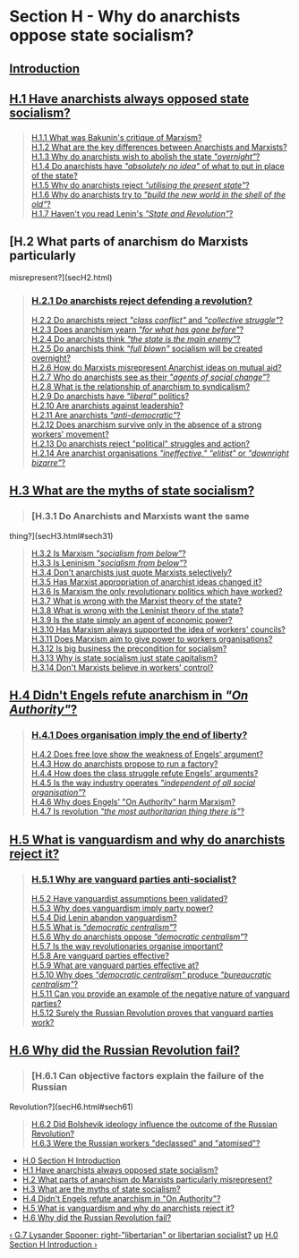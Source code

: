 # Section H - Why do anarchists oppose state socialism?

##

## [Introduction](secHint.html)

##

## [H.1 Have anarchists always opposed state socialism?](secH1.html)

###

> [H.1.1 What was Bakunin's critique of Marxism?](secH1.html#sech11)  
>  [H.1.2 What are the key differences between Anarchists and Marxists?
](secH1.html#sech12)  
>  [H.1.3 Why do anarchists wish to abolish the state
_"overnight"_?](secH1.html#sech13)  
>  [H.1.4 Do anarchists have _"absolutely no idea"_ of what to put in place of
the state?](secH1.html#sech14)  
>  [H.1.5 Why do anarchists reject _"utilising the present
state"_?](secH1.html#sech15)  
>  [H.1.6 Why do anarchists try to _"build the new world in the shell of the
old"_?](secH1.html#sech16)  
>  [H.1.7 Haven't you read Lenin's _"State and
Revolution"_?](secH1.html#sech17)

## [H.2 What parts of anarchism do Marxists particularly
misrepresent?](secH2.html)

> ### [H.2.1 Do anarchists reject defending a revolution?](secH2.html#sech21)  
>  [H.2.2 Do anarchists reject _"class conflict"_ and _"collective
struggle"_?](secH2.html#sech22)  
>  [H.2.3 Does anarchism yearn _"for what has gone
before"_?](secH2.html#sech23)  
>  [H.2.4 Do anarchists think _"the state is the main
enemy"_?](secH2.html#sech24)  
>  [H.2.5 Do anarchists think _"full blown"_ socialism will be created
overnight?](secH2.html#sech25)  
>  [H.2.6 How do Marxists misrepresent Anarchist ideas on mutual
aid?](secH2.html#sech26)  
>  [H.2.7 Who do anarchists see as their _"agents of social
change"_?](secH2.html#sech27)  
>  [H.2.8 What is the relationship of anarchism to
syndicalism?](secH2.html#sech28)  
>  [H.2.9 Do anarchists have _"liberal"_ politics?](secH2.html#sech29)  
>  [H.2.10 Are anarchists against leadership? ](secH2.html#sech210)  
>  [H.2.11 Are anarchists _"anti-democratic"_?](secH2.html#sech211)  
>  [H.2.12 Does anarchism survive only in the absence of a strong workers'
movement?](secH2.html#sech212)  
>  [H.2.13 Do anarchists reject "political" struggles and
action?](secH2.html#sech213)  
>  [H.2.14 Are anarchist organisations _"ineffective," "elitist"_ or
_"downright bizarre"_?](secH2.html#sech214)

## [H.3 What are the myths of state socialism?](secH3.html)

> ### [H.3.1 Do Anarchists and Marxists want the same
thing?](secH3.html#sech31)  
>  [H.3.2 Is Marxism _"socialism from below"_?](secH3.html#sech32)  
>  [H.3.3 Is Leninism _"socialism from below"_?](secH3.html#sech33)  
>  [H.3.4 Don't anarchists just quote Marxists
selectively?](secH3.html#sech34)  
>  [H.3.5 Has Marxist appropriation of anarchist ideas changed
it?](secH3.html#sech35)  
>  [H.3.6 Is Marxism the only revolutionary politics which have
worked?](secH3.html#sech36)  
>  [H.3.7 What is wrong with the Marxist theory of the
state?](secH3.html#sech37)  
>  [H.3.8 What is wrong with the Leninist theory of the
state?](secH3.html#sech38)  
>  [H.3.9 Is the state simply an agent of economic power?](secH3.html#sech39)  
>  [H.3.10 Has Marxism always supported the idea of workers'
councils?](secH3.html#sech310)  
>  [H.3.11 Does Marxism aim to give power to workers
organisations?](secH3.html#sech311)  
>  [H.3.12 Is big business the precondition for
socialism?](secH3.html#sech312)  
>  [H.3.13 Why is state socialism just state capitalism?](secH3.html#sech313)  
>  [H.3.14 Don't Marxists believe in workers' control?](secH3.html#sech314)

## [H.4 Didn't Engels refute anarchism in _"On Authority"_?](secH4.html)

> ### [H.4.1 Does organisation imply the end of liberty? ](secH4.html#sech41)  
>  [H.4.2 Does free love show the weakness of Engels'
argument?](secH4.html#sech42)  
>  [H.4.3 How do anarchists propose to run a factory? ](secH4.html#sech43)  
>  [H.4.4 How does the class struggle refute Engels'
arguments?](secH4.html#sech44)  
>  [H.4.5 Is the way industry operates _"independent of all social
organisation"_?](secH4.html#sech45)  
>  [H.4.6 Why does Engels' "On Authority" harm Marxism?](secH4.html#sech46)  
>  [H.4.7 Is revolution _"the most authoritarian thing there
is"_?](secH4.html#sech47)

## [H.5 What is vanguardism and why do anarchists reject it?](secH5.html)

> ### [H.5.1 Why are vanguard parties anti-socialist?](secH5.html#sech51)  
>  [H.5.2 Have vanguardist assumptions been validated?](secH5.html#sech52)  
>  [H.5.3 Why does vanguardism imply party power?](secH5.html#sech53)  
>  [H.5.4 Did Lenin abandon vanguardism?](secH5.html#sech54)  
>  [H.5.5 What is _"democratic centralism"_?](secH5.html#sech55)  
>  [H.5.6 Why do anarchists oppose _"democratic
centralism"_?](secH5.html#sech56)  
>  [H.5.7 Is the way revolutionaries organise important?](secH5.html#sech57)  
>  [H.5.8 Are vanguard parties effective?](secH5.html#sech58)  
>  [H.5.9 What are vanguard parties effective at?](secH5.html#sech59)  
>  [H.5.10 Why does _"democratic centralism"_ produce _"bureaucratic
centralism"_?](secH5.html#sech510)  
>  [H.5.11 Can you provide an example of the negative nature of vanguard
parties?](secH5.html#sech511)  
>  [H.5.12 Surely the Russian Revolution proves that vanguard parties
work?](secH5.html#sech512)

## [H.6 Why did the Russian Revolution fail?](secH6.html)

> ### [H.6.1 Can objective factors explain the failure of the Russian
Revolution?](secH6.html#sech61)  
>  [H.6.2 Did Bolshevik ideology influence the outcome of the Russian
Revolution?](secH6.html#sech62)  
>  [H.6.3 Were the Russian workers "declassed" and
"atomised"?](secH6.html#sech63)

  * [H.0 Section H Introduction](/afaq/secHint.html)
  * [H.1 Have anarchists always opposed state socialism?](/afaq/secH1.html)
  * [H.2 What parts of anarchism do Marxists particularly misrepresent?](/afaq/secH2.html)
  * [H.3 What are the myths of state socialism?](/afaq/secH3.html)
  * [H.4 Didn't Engels refute anarchism in "On Authority"?](/afaq/secH4.html)
  * [H.5 What is vanguardism and why do anarchists reject it?](/afaq/secH5.html)
  * [H.6 Why did the Russian Revolution fail?](/afaq/secH6.html)

[‹ G.7 Lysander Spooner: right-"libertarian" or libertarian
socialist?](/afaq/secG7.html "Go to previous page" ) [up](/afaq/index.html "Go
to parent page" ) [H.0 Section H Introduction ›](/afaq/secHint.html "Go to
next page" )

